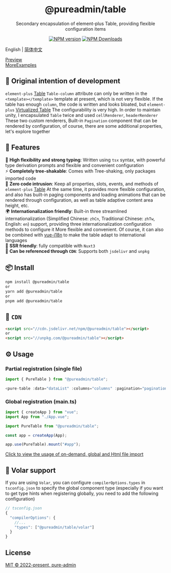 <h1 align="center">@pureadmin/table</h1>
<p align="center">Secondary encapsulation of element-plus Table, providing flexible configuration items</p>

<p align="center">
<a href="https://www.npmjs.com/package/@pureadmin/table" target="__blank"><img src="https://img.shields.io/npm/v/@pureadmin/table?color=a1b858&label=" alt="NPM version"></a>
<a href="https://www.npmjs.com/package/@pureadmin/table" target="__blank"><img alt="NPM Downloads" src="https://img.shields.io/npm/dm/@pureadmin/table?color=50a36f&label="></a>
</p>

English | [简体中文](./README.md)

[Preview](https://pure-admin.github.io/pure-admin-table/)  
[MoreExamples](https://yiming_chang.gitee.io/vue-pure-admin/#/pure-table/index?username=sso&roles=admin&accessToken=eyJhbGciOiJIUzUxMiJ9.admin)

## 🤔 Original intention of development

`element-plus` [Table](https://element-plus.org/en-US/component/table.html#table-column-attributes) `Table-column` attribute can only be written in the `<template></template>` template at present, which is not very flexible. If the table has enough `column`, the code is written and looks bloated, but `element-plus` [Virtualized Table](https://element-plus.org/en-US/component/table-v2.html) The configurability is very high. In order to maintain unity, I encapsulated `Table` twice and used `cellRenderer`, `headerRenderer` These two custom renderers, Built-in `Pagination` component that can be rendered by configuration, of course, there are some additional properties, let's explore together

## 🚀 Features

🦾 **High flexibility and strong typing**: Written using `tsx` syntax, with powerful type derivation prompts and flexible and convenient configuration  
⚡ **Completely tree-shakable**: Comes with Tree-shaking, only packages imported code  
🫶 **Zero code intrusion**: Keep all properties, slots, events, and methods of `element-plus` [Table](https://element-plus.org/en-US/component/table.html) At the same time, it provides more flexible configuration, and also has built-in paging components and loading animations that can be rendered through configuration, as well as table adaptive content area height, etc.  
🌍 **Internationalization friendly**: Built-in three streamlined internationalization (Simplified Chinese: `zhCn`, Traditional Chinese: `zhTw`, English: `en`) support, providing three internationalization configuration methods to configure it More flexible and convenient. Of course, it can also be combined with [vue-i18n](https://vue-i18n.intlify.dev/) to make the table adapt to international languages  
💚 **SSR friendly**: fully compatible with `Nuxt3`  
📡 **Can be referenced through `CDN`**: Supports both `jsdelivr` and `unpkg`

## 📦 Install

```bash
npm install @pureadmin/table
or
yarn add @pureadmin/table
or
pnpm add @pureadmin/table
```

## 📡 `CDN`

```html
<script src="//cdn.jsdelivr.net/npm/@pureadmin/table"></script>
or
<script src="//unpkg.com/@pureadmin/table"></script>
```

## ⚙️ Usage

### Partial registration (single file)

```ts
import { PureTable } from "@pureadmin/table";

<pure-table :data="dataList" :columns="columns" :pagination="pagination"></pure-table>
```

### Global registration (main.ts)

```ts
import { createApp } from "vue";
import App from "./App.vue";

import PureTable from "@pureadmin/table";

const app = createApp(App);

app.use(PureTable).mount("#app");
```

[Click to view the usage of on-demand, global and Html file import](https://github.com/pure-admin/pure-admin-table/tree/main/playgrounds)

## 🔮 Volar support

If you are using `Volar`, you can configure `compilerOptions.types` in `tsconfig.json` to specify the global component type (especially if you want to get type hints when registering globally, you need to add the following configuration)

```js
// tsconfig.json
{
  "compilerOptions": {
    //...
    "types": ["@pureadmin/table/volar"]
  }
}
```

## License

[MIT © 2022-present, pure-admin](./LICENSE)
